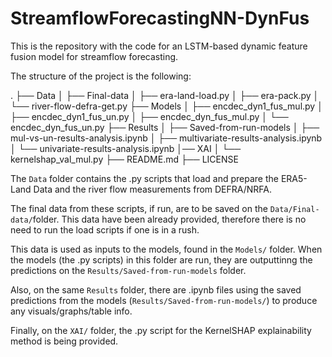 # StreamflowForecastingNN-DynFus

This is the repository with the code for an LSTM-based dynamic feature fusion model for streamflow forecasting.

The structure of the project is the following:

.
├── Data
│   ├── Final-data
│   ├── era-land-load.py
│   ├── era-pack.py
│   └── river-flow-defra-get.py
├── Models
│   ├── encdec_dyn1_fus_mul.py
│   ├── encdec_dyn1_fus_un.py
│   ├── encdec_dyn_fus_mul.py
│   └── encdec_dyn_fus_un.py
├── Results
│   ├── Saved-from-run-models
│   ├── mul-vs-un-results-analysis.ipynb
│   ├── multivariate-results-analysis.ipynb
│   └── univariate-results-analysis.ipynb
│── XAI
│  └── kernelshap_val_mul.py
├── README.md
├── LICENSE

The `Data` folder contains the .py scripts that load and prepare the ERA5-Land Data and the river flow measurements from DEFRA/NRFA. 

The final data from these scripts, if run, are to be saved on the `Data/Final-data/`folder. This data have been already provided, therefore there is no need to run the load scripts if one is in a rush.

This data is used as inputs to the models, found in the `Models/` folder. When the models (the .py scripts) in this folder are run, they are outputtinng the predictions on the `Results/Saved-from-run-models` folder. 

Also, on the same `Results` folder, there are .ipynb files using the saved predictions from the models (`Results/Saved-from-run-models/`) to produce any visuals/graphs/table info.

Finally, on the `XAI/` folder, the .py script for the KernelSHAP explainability method is being provided.

